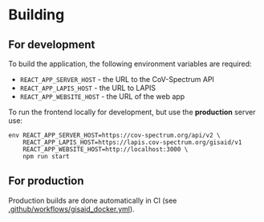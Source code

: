 # Building

## For development

To build the application, the following environment variables are required:

- `REACT_APP_SERVER_HOST` - the URL to the CoV-Spectrum API
- `REACT_APP_LAPIS_HOST` - the URL to LAPIS
- `REACT_APP_WEBSITE_HOST` - the URL of the web app

To run the frontend locally for development, but use the **production** server use:

```
env REACT_APP_SERVER_HOST=https://cov-spectrum.org/api/v2 \
    REACT_APP_LAPIS_HOST=https://lapis.cov-spectrum.org/gisaid/v1
    REACT_APP_WEBSITE_HOST=http://localhost:3000 \
    npm run start
```

## For production

Production builds are done automatically in CI (see [.github/workflows/gisaid_docker.yml](/.github/workflows/gisaid_docker.yml)).
